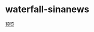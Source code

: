 # waterfall-sinanews
[预览](https://x1059455449.github.io/waterfall-sinanews/waterfall-lazyload.html)
